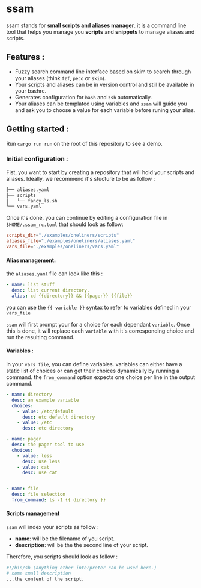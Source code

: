 # ssam
ssam stands for **small scripts and aliases manager**. it is a command line tool 
that helps you manage you **scripts** and **snippets** to manage aliases and scripts.

## Features : 

* Fuzzy search command line interface based on skim to search through your aliases (think `fzf`, `peco` or `skim`). 
* Your scripts and aliases can be in version control and still be available in your bashrc.
* Generates configuration for `bash` and `zsh` automatically. 
* Your aliases can be templated using variables and `ssam` will guide you and ask you to choose a value for each variable before runing your alias. 


## Getting started :

Run `cargo run run` on the root of this repository to see a demo. 

### Initial configuration :
Fist, you want to start by creating a repository that will hold your scripts and aliases. 
Ideally, we recommend it's stucture to be as follow : 
```bash
├── aliases.yaml
├── scripts
│   └── fancy_ls.sh
└── vars.yaml
```
Once it's done, you can continue by editing a configuration file in `$HOME/.ssam_rc.toml`
that should look as follow: 

```toml
scripts_dir="./examples/oneliners/scripts"
aliases_file="./examples/oneliners/aliases.yaml"
vars_file="./examples/oneliners/vars.yaml"
```

#### Alias management:
the `aliases.yaml` file can look like this : 
```yaml
- name: list stuff
  desc: list current directory. 
  alias: cd {{directory}} && {{pager}} {{file}}
```
you can use the `{{ variable }}` syntax to refer to variables defined in your `vars_file`

`ssam` will first prompt your for a choice for each dependant `variable`. Once this is done, it will replace each `variable` with it's corresponding choice and run the resulting command.

#### Variables : 
in your `vars_file`, you can define variables. variables can either have a static list of choices or can get their choices dynamically by running a command. the `from_command` option expects one choice per line in the output command.

```yaml
- name: directory
  desc: an example variable
  choices:
    - value: /etc/default
      desc: etc default directory
    - value: /etc
      desc: etc directory

- name: pager
  desc: the pager tool to use
  choices: 
    - value: less
      desc: use less
    - value: cat
      desc: use cat


- name: file
  desc: file selection
  from_command: ls -1 {{ directory }}
```

#### Scripts management 
`ssam` will index your scripts as follow : 

* **name**: will be the filename of you script. 
* **description**: will be the the second line of your script. 

Therefore, you scripts should look as follow : 
```sh 
#!/bin/sh (anything other interpreter can be used here.)
# some small description
...the content of the script.
```

